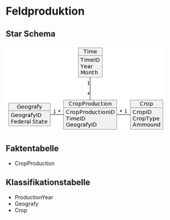 # Feldproduktion

## Star Schema

![Alt text](image-1.png)

## Faktentabelle

* CropProduction

## Klassifikationstabelle

* ProductionYear
* Geografy
* Crop
